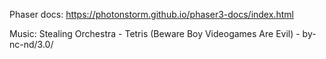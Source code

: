 
Phaser docs: https://photonstorm.github.io/phaser3-docs/index.html

Music:
Stealing Orchestra - Tetris (Beware Boy Videogames Are Evil) - by-nc-nd/3.0/
